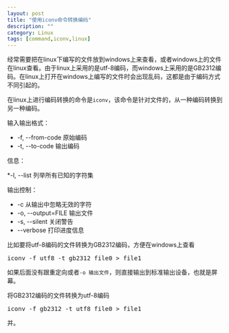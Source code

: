 ```yaml
---
layout: post
title: "使用iconv命令转换编码"
description: ""
category: Linux
tags: [command,iconv,linux]
---
```


经常需要把在linux下编写的文件放到windows上来查看，或者windows上的文件在linux查看。由于linux上采用的是utf-8编码，而windows上采用的是GB2312编码。在linux上打开在windows上编写的文件时会出现乱码，这都是由于编码方式不同引起的。

在linux上进行编码转换的命令是`iconv`，该命令是针对文件的，从一种编码转换到另一种编码。

输入输出格式：

*   -f, --from-code 原始编码
*   -t, --to-code 输出编码

信息：

*-l, --list 列举所有已知的字符集

输出控制：

*   -c 从输出中忽略无效的字符
*   -o, --output=FILE 输出文件
*   -s, --silent 关闭警告
*   --verbose 打印进度信息

比如要将utf-8编码的文件转换为GB2312编码，方便在windows上查看

<pre>iconv -f utf8 -t gb2312 file0 > file1
</pre>

如果后面没有跟重定向或者`-o 输出文件`，则直接输出到标准输出设备，也就是屏幕。

将GB2312编码的文件转换为utf-8编码

<pre>iconv -f gb2312 -t utf8 file0 > file1
</pre>并。

 [1]: /assets/images/CodeCogsEqn1.png
